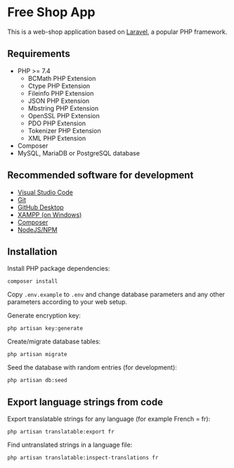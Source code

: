 # Free Shop App

This is a web-shop application based on [Laravel](https://laravel.com/), a popular PHP framework.

## Requirements

* PHP >= 7.4
  * BCMath PHP Extension
  * Ctype PHP Extension
  * Fileinfo PHP Extension
  * JSON PHP Extension
  * Mbstring PHP Extension
  * OpenSSL PHP Extension
  * PDO PHP Extension
  * Tokenizer PHP Extension
  * XML PHP Extension
* Composer
* MySQL, MariaDB or PostgreSQL database

## Recommended software for development

* [Visual Studio Code](https://code.visualstudio.com/)
* [Git](https://git-scm.com/)
* [GitHub Desktop](https://desktop.github.com/)
* [XAMPP (on Windows)](https://www.apachefriends.org/)
* [Composer](https://getcomposer.org/)
* [NodeJS/NPM](https://nodejs.org/)

## Installation

Install PHP package dependencies:

    composer install

Copy `.env.example` to `.env` and change database parameters and any other parameters according to your web setup.

Generate encryption key:

    php artisan key:generate

Create/migrate database tables:

    php artisan migrate

Seed the database with random entries (for development):

    php artisan db:seed

## Export language strings from code

Export translatable strings for any language (for example French = fr):

    php artisan translatable:export fr

Find untranslated strings in a language file:

    php artisan translatable:inspect-translations fr
